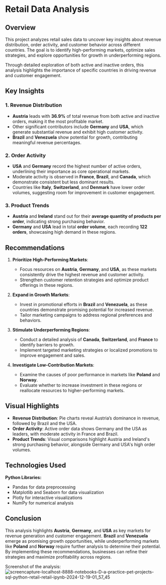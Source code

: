 # Retail Data Analysis

## Overview
This project analyzes retail sales data to uncover key insights about revenue distribution, order activity, and customer behavior across different countries. The goal is to identify high-performing markets, optimize sales strategies, and explore opportunities for growth in underperforming regions. 

Through detailed exploration of both active and inactive orders, this analysis highlights the importance of specific countries in driving revenue and customer engagement.

## Key Insights

### 1. **Revenue Distribution**
- **Austria** leads with **36.9%** of total revenue from both active and inactive orders, making it the most profitable market.
- Other significant contributors include **Germany** and **USA**, which generate substantial revenue and exhibit high customer activity.
- **Brazil** and **Venezuela** show potential for growth, contributing meaningful revenue percentages.

### 2. **Order Activity**
- **USA** and **Germany** record the highest number of active orders, underlining their importance as core operational markets.
- Moderate activity is observed in **France**, **Brazil**, and **Canada**, which demonstrate consistent but less dominant results.
- Countries like **Italy**, **Switzerland**, and **Denmark** have lower order volumes, suggesting room for improvement in customer engagement.

### 3. **Product Trends**
- **Austria** and **Ireland** stand out for their **average quantity of products per order**, indicating strong purchasing behavior.
- **Germany** and **USA** lead in total **order volume**, each recording **122 orders**, showcasing high demand in these regions.

## Recommendations

1. **Prioritize High-Performing Markets**:
   - Focus resources on **Austria**, **Germany**, and **USA**, as these markets consistently drive the highest revenue and customer activity.
   - Strengthen customer retention strategies and optimize product offerings in these regions.

2. **Expand in Growth Markets**:
   - Invest in promotional efforts in **Brazil** and **Venezuela**, as these countries demonstrate promising potential for increased revenue.
   - Tailor marketing campaigns to address regional preferences and behaviors.

3. **Stimulate Underperforming Regions**:
   - Conduct a detailed analysis of **Canada**, **Switzerland**, and **France** to identify barriers to growth.
   - Implement targeted marketing strategies or localized promotions to improve engagement and sales.

4. **Investigate Low-Contribution Markets**:
   - Examine the causes of poor performance in markets like **Poland** and **Norway**.
   - Evaluate whether to increase investment in these regions or reallocate resources to higher-performing markets.

## Visual Highlights
- **Revenue Distribution**: Pie charts reveal Austria’s dominance in revenue, followed by Brazil and the USA.
- **Order Activity**: Active order data shows Germany and the USA as leaders, with moderate activity in France and Brazil.
- **Product Trends**: Visual comparisons highlight Austria and Ireland's strong purchasing behavior, alongside Germany and USA's high order volumes.

## Technologies Used
**Python Libraries:**
- Pandas for data preprocessing
- Matplotlib and Seaborn for data visualization
- Plotly for interactive visualizations
- NumPy for numerical analysis

## Conclusion
This analysis highlights **Austria**, **Germany**, and **USA** as key markets for revenue generation and customer engagement. **Brazil** and **Venezuela** emerge as promising growth opportunities, while underperforming markets like **Poland** and **Norway** require further analysis to determine their potential. By implementing these recommendations, businesses can refine their strategies and maximize profitability across regions.

Screenshot of the analysis:
![screencapture-localhost-8888-notebooks-D-a-practice-pet-projects-sql-python-retail-retail-ipynb-2024-12-19-01_57_45](https://github.com/user-attachments/assets/4dace70b-99de-4bbc-8001-ee9871c399cc)

